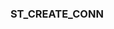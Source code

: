 ### ST_CREATE_CONN


















































































